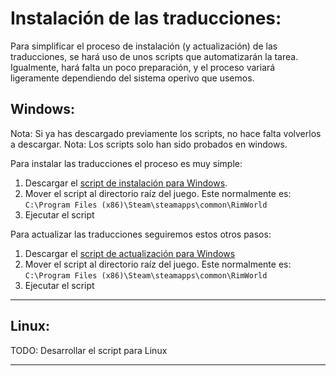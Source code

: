 # Instalación de las traducciones:
Para simplificar el proceso de instalación (y actualización) de las traducciones, se hará uso de unos scripts que automatizarán la tarea.
Igualmente, hará falta un poco preparación, y el proceso variará ligeramente dependiendo del sistema operivo que usemos.

## Windows:
Nota: Si ya has descargado previamente los scripts, no hace falta volverlos a descargar.
Nota: Los scripts solo han sido probados en windows.

Para instalar las traducciones el proceso es muy simple:
1. Descargar el [script de instalación para Windows](_install.bat). 
2. Mover el script al directorio raíz del juego. Este normalmente es: `C:\Program Files (x86)\Steam\steamapps\common\RimWorld`
3. Ejecutar el script

Para actualizar las traducciones seguiremos estos otros pasos:
1. Descargar el [script de actualización para Windows](_update.bat)
2. Mover el script al directorio raíz del juego. Este normalmente es: `C:\Program Files (x86)\Steam\steamapps\common\RimWorld`
3. Ejecutar el script

---
## Linux:
TODO: Desarrollar el script para Linux

---
